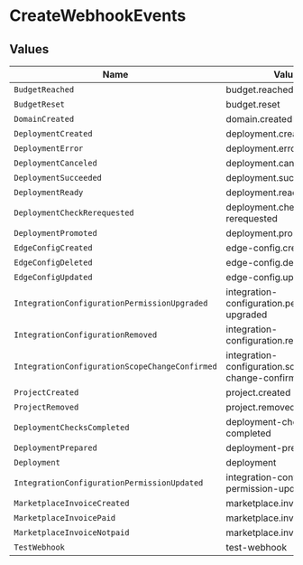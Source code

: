 # CreateWebhookEvents


## Values

| Name                                             | Value                                            |
| ------------------------------------------------ | ------------------------------------------------ |
| `BudgetReached`                                  | budget.reached                                   |
| `BudgetReset`                                    | budget.reset                                     |
| `DomainCreated`                                  | domain.created                                   |
| `DeploymentCreated`                              | deployment.created                               |
| `DeploymentError`                                | deployment.error                                 |
| `DeploymentCanceled`                             | deployment.canceled                              |
| `DeploymentSucceeded`                            | deployment.succeeded                             |
| `DeploymentReady`                                | deployment.ready                                 |
| `DeploymentCheckRerequested`                     | deployment.check-rerequested                     |
| `DeploymentPromoted`                             | deployment.promoted                              |
| `EdgeConfigCreated`                              | edge-config.created                              |
| `EdgeConfigDeleted`                              | edge-config.deleted                              |
| `EdgeConfigUpdated`                              | edge-config.updated                              |
| `IntegrationConfigurationPermissionUpgraded`     | integration-configuration.permission-upgraded    |
| `IntegrationConfigurationRemoved`                | integration-configuration.removed                |
| `IntegrationConfigurationScopeChangeConfirmed`   | integration-configuration.scope-change-confirmed |
| `ProjectCreated`                                 | project.created                                  |
| `ProjectRemoved`                                 | project.removed                                  |
| `DeploymentChecksCompleted`                      | deployment-checks-completed                      |
| `DeploymentPrepared`                             | deployment-prepared                              |
| `Deployment`                                     | deployment                                       |
| `IntegrationConfigurationPermissionUpdated`      | integration-configuration-permission-updated     |
| `MarketplaceInvoiceCreated`                      | marketplace.invoice.created                      |
| `MarketplaceInvoicePaid`                         | marketplace.invoice.paid                         |
| `MarketplaceInvoiceNotpaid`                      | marketplace.invoice.notpaid                      |
| `TestWebhook`                                    | test-webhook                                     |